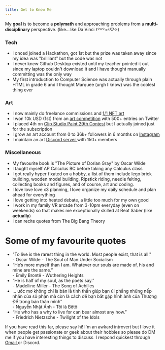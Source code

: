 ```yaml
---
title: Get to Know Me
---
```


My **goal** is to become a **polymath** and approaching problems from a **multi-disciplinary** perspective. (like...like Da Vinci ꒰꒪꒫꒪⌯꒱♡✧)

### Tech
- I onced joined a Hackathon, got 1st but the prize was taken away since my idea was "brilliant" but the code was not 
- I never knew Github Desktop existed until my teacher pointed it out since my laptop couldn't download it and I have thought manually committing was the only way
- My first introduction to Computer Science was actually through plain HTML in grade 6 and I thought Marquee (urgh I know) was the coolest thing ever

### Art
- I now mainly do freelance commissions and <a href="">1/1 NFT art </a>
- I won 10k USD (1st) from an <a href="">art competition</a> with 500+ entries on Twitter
- I placed 4th on <a href="">Clip Studio Paint 29th Contest</a> but I actually joined just for the subscription
- I grow an art account from 0 to 36k+ followers in 6 months on <a href="https://www.instagram.com/chinchin_art/">Instagram</a>
- I maintain an art <a href="https://discord.gg/NJHmwyYRJj">Discord server </a> with 150+ members

### Miscellaneous

- My favourite book is "The Picture of Dorian Gray" by Oscar Wilde 
- I taught myself AP Calculus BC before taking any Calculus class
- I got really hyper fixated on a hobby, a list of them include lego brick building, wooden model building, Ripstick riding, needle felting, collecting books and figures, and of course, art and coding.
- I love love love x3 planning, I love organize my daily schedule and plan ahead for everything
- I love getting into heated debate, a little too much for my own good
- I work in my family VR arcade from 3-10pm everyday (even on weekends) so that makes me exceptionally skilled at Beat Saber (like **actually**)
- I can recite quotes from The Big Bang Theory

<h1>Some of my favourite quotes</h1>

<div class="content-slider">
  <div class="slider">
    <div class="mask">
      <ul>
        <li class="anim1">
          <div class="quote">"To live is the rarest thing in the world. Most people exist, that is all."</div>
          <div class="source">- Oscar Wilde - The Soul of Man Under Socialism</div>
        </li>
        <li class="anim2">
          <div class="quote">“He’s more myself than I am. Whatever our souls are made of, his and mine are the same.”</div>
          <div class="source">- Emily Brontë - Wuthering Heights </div>
        </li>
        <li class="anim3">
          <div class="quote">“He is half of my soul, as the poets say.”</div>
          <div class="source">- Madelline Miller - The Song of Achilles</div>
        </li>
        <li class="anim4">
          <div class="quote">... ước mơ không chỉ là bàn là tinh thần giúp bạn ủi phẳng những nếp nhăn của số phận mà còn là cách để bạn bắt gặp hình ảnh của Thượng Đế trong bản thân mình”</div>
          <div class="source">- Nguyễn Nhật Ánh - Tôi là Bêtô</div>
        </li>
        <li class="anim5">
          <div class="quote">“He who has a why to live for can bear almost any how.”</div>
          <div class="source">- Friedrich Nietzsche - Twilight of the Idols</div>
        </li>
      </ul>
    </div>
  </div>
</div>

If you have read this far, please say hi! I'm an awkard introvert but I love it when people get passionate or geek about their hobbies so please do DM me if you have interesting things to discuss. I respond quickest through <a href= "mailto:monicatrinh05@gmail.com"> Gmail </a> or Discord.
